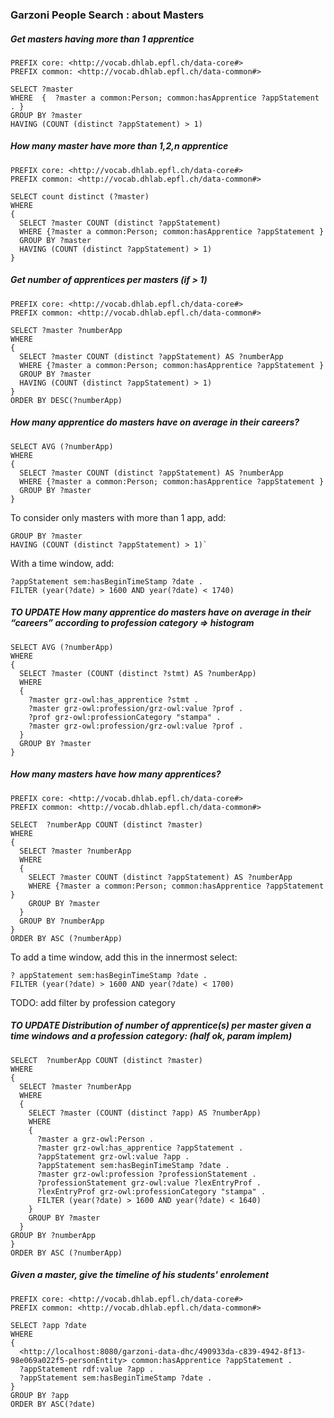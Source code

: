 ### Garzoni People Search : about Masters

##### Get masters having more than 1 apprentice
```sparql
PREFIX core: <http://vocab.dhlab.epfl.ch/data-core#>
PREFIX common: <http://vocab.dhlab.epfl.ch/data-common#>

SELECT ?master
WHERE  {  ?master a common:Person; common:hasApprentice ?appStatement . }
GROUP BY ?master
HAVING (COUNT (distinct ?appStatement) > 1)
```

##### How many master have more than 1,2,n apprentice
```sparql
PREFIX core: <http://vocab.dhlab.epfl.ch/data-core#>
PREFIX common: <http://vocab.dhlab.epfl.ch/data-common#>

SELECT count distinct (?master)
WHERE
{
  SELECT ?master COUNT (distinct ?appStatement) 
  WHERE {?master a common:Person; common:hasApprentice ?appStatement }
  GROUP BY ?master
  HAVING (COUNT (distinct ?appStatement) > 1)
}

```

##### Get number of apprentices per masters (if > 1)
```sparql
PREFIX core: <http://vocab.dhlab.epfl.ch/data-core#>
PREFIX common: <http://vocab.dhlab.epfl.ch/data-common#>

SELECT ?master ?numberApp
WHERE
{
  SELECT ?master COUNT (distinct ?appStatement) AS ?numberApp
  WHERE {?master a common:Person; common:hasApprentice ?appStatement }
  GROUP BY ?master
  HAVING (COUNT (distinct ?appStatement) > 1)
}
ORDER BY DESC(?numberApp)
```

##### How many apprentice do masters have on average in their careers?
```sparql
SELECT AVG (?numberApp)
WHERE
{
  SELECT ?master COUNT (distinct ?appStatement) AS ?numberApp
  WHERE {?master a common:Person; common:hasApprentice ?appStatement }
  GROUP BY ?master
}
```

To consider only masters with more than 1 app, add:   

```sparql
GROUP BY ?master   
HAVING (COUNT (distinct ?appStatement) > 1)`
```

With a time window, add:   

```sparql
?appStatement sem:hasBeginTimeStamp ?date .
FILTER (year(?date) > 1600 AND year(?date) < 1740)
```

##### TO UPDATE How many apprentice do masters have on average in their “careers”  according to profession category => histogram
```sparql
SELECT AVG (?numberApp)
WHERE
{
  SELECT ?master (COUNT (distinct ?stmt) AS ?numberApp)
  WHERE 
  {
    ?master grz-owl:has_apprentice ?stmt .
    ?master grz-owl:profession/grz-owl:value ?prof .
    ?prof grz-owl:professionCategory "stampa" .
    ?master grz-owl:profession/grz-owl:value ?prof .
  }
  GROUP BY ?master
}
```

#####  How many masters have how many apprentices?
``` sparql
PREFIX core: <http://vocab.dhlab.epfl.ch/data-core#>
PREFIX common: <http://vocab.dhlab.epfl.ch/data-common#> 

SELECT  ?numberApp COUNT (distinct ?master)
WHERE
{
  SELECT ?master ?numberApp
  WHERE
  {
    SELECT ?master COUNT (distinct ?appStatement) AS ?numberApp
    WHERE {?master a common:Person; common:hasApprentice ?appStatement }
    GROUP BY ?master
  }
  GROUP BY ?numberApp
}
ORDER BY ASC (?numberApp)
```

To add a time window, add this in the innermost select:

```
? appStatement sem:hasBeginTimeStamp ?date .
FILTER (year(?date) > 1600 AND year(?date) < 1700)
```

TODO: add filter by profession category

#####  TO UPDATE Distribution of number of apprentice(s) per master given a time windows and a profession category: (half ok, param implem)
```sparql
SELECT  ?numberApp COUNT (distinct ?master)
WHERE
{
  SELECT ?master ?numberApp
  WHERE
  {
    SELECT ?master (COUNT (distinct ?app) AS ?numberApp)
    WHERE
    {
      ?master a grz-owl:Person . 
      ?master grz-owl:has_apprentice ?appStatement .
      ?appStatement grz-owl:value ?app .
      ?appStatement sem:hasBeginTimeStamp ?date .
      ?master grz-owl:profession ?professionStatement .
      ?professionStatement grz-owl:value ?lexEntryProf .
      ?lexEntryProf grz-owl:professionCategory "stampa" .
      FILTER (year(?date) > 1600 AND year(?date) < 1640)
    }
    GROUP BY ?master
  }
GROUP BY ?numberApp
}
ORDER BY ASC (?numberApp)
```

##### Given a master, give the timeline of his students' enrolement
```sparql
PREFIX core: <http://vocab.dhlab.epfl.ch/data-core#>
PREFIX common: <http://vocab.dhlab.epfl.ch/data-common#>

SELECT ?app ?date
WHERE
{
  <http://localhost:8080/garzoni-data-dhc/490933da-c839-4942-8f13-98e069a022f5-personEntity> common:hasApprentice ?appStatement .
  ?appStatement rdf:value ?app .
  ?appStatement sem:hasBeginTimeStamp ?date .
}
GROUP BY ?app
ORDER BY ASC(?date) 
```


